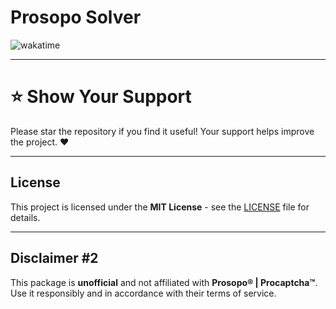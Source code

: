 # Prosopo Solver

<div>
    <img src="https://wakatime.com/badge/user/839267df-3912-44c6-97f4-9e3f0425b716/project/4805c445-4164-438c-a0de-2bb6ab71d018.svg" alt="wakatime">
</div>

---

# ⭐️ Show Your Support

Please star the repository if you find it useful! Your support helps improve the project. ❤️

---

## License

This project is licensed under the **MIT License** - see the [LICENSE](LICENSE) file for details.

---

## Disclaimer #2

This package is **unofficial** and not affiliated with **Prosopo® | Procaptcha™**. Use it responsibly
and in accordance with their terms of service.